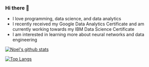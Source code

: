 ### Hi there 👋

- I love programming, data science, and data analytics 
- I recently received my Google Data Analytics Certificate and am currently working towards my IBM Data Science Certificate 
- I am interested in learning more about neural networks and data engineering

[![Noel's github stats](https://github-readme-stats.vercel.app/api?username=na191&count_private=true&show_icons=true&theme=radical&hide_rank=false)](https://github.com/anuraghazra/github-readme-stats)

[![Top Langs](https://github-readme-stats.vercel.app/api/top-langs/?username=na191)](https://github.com/anuraghazra/github-readme-stats)
